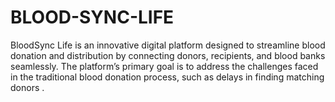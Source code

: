 # BLOOD-SYNC-LIFE
BloodSync Life is an innovative digital platform designed to streamline blood donation and distribution by connecting donors, recipients, and blood banks seamlessly. The platform’s primary goal is to address the challenges faced in the traditional blood donation process, such as delays in finding matching donors .
